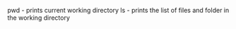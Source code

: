 pwd - prints current working directory
ls - prints the list of files and folder in the working directory

